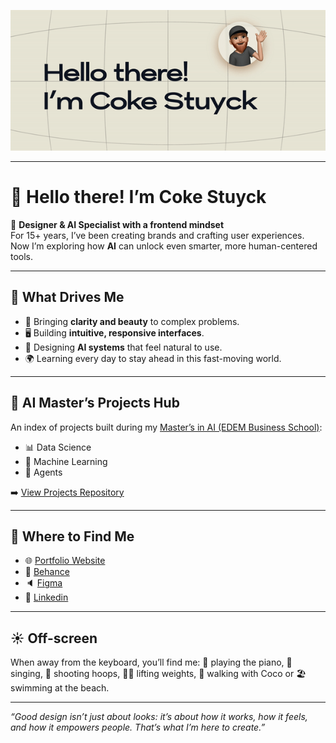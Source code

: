 ![Hello.gif](https://github.com/cokecancook/cokecancook/blob/main/hello.gif?raw=true)

---

# 👋 Hello there! I’m Coke Stuyck

🎨 **Designer & AI Specialist with a frontend mindset**  
For 15+ years, I’ve been creating brands and crafting user experiences. Now I’m exploring how **AI** can unlock even smarter, more human-centered tools.  

---

## 🌱 What Drives Me
- 🎨 Bringing **clarity and beauty** to complex problems.  
- 🖥 Building **intuitive, responsive interfaces**.  
- 🤖 Designing **AI systems** that feel natural to use.  
- 🌍 Learning every day to stay ahead in this fast-moving world.  

---

## 📂 AI Master’s Projects Hub
An index of projects built during my [Master’s in AI (EDEM Business School)](https://edem.eu/master-inteligencia-artificial/):
- 📊 Data Science
- 🧠 Machine Learning
- 🤖 Agents
  
➡️ [View Projects Repository](https://github.com/cokecancook/AI-Master-Projects-Hub/)

---

## 🚀 Where to Find Me
- 🌐 [Portfolio Website](https://cokestuyck.webflow.io/)
- 🎨 [Behance](https://www.behance.net/cokestuyck)
- 🔈 [Figma](https://www.figma.com/@cokestuyck)
- 💼 [Linkedin](https://www.linkedin.com/in/cokestuyck/)

---

## ☀️ Off-screen
When away from the keyboard, you’ll find me:
🎹 playing the piano, 🎤 singing, 🏀 shooting hoops, 🏋️‍♂️ lifting weights, 🐾 walking with Coco or 🏖️ swimming at the beach.

---

*“Good design isn’t just about looks: it’s about how it works, how it feels, and how it empowers people. That’s what I’m here to create.”*
